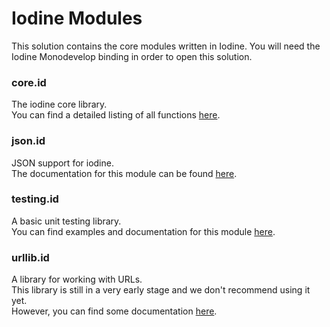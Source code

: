 # Iodine Modules
This solution contains the core modules written in Iodine. You will need the Iodine Monodevelop binding in order to open this solution. 

### core.id
The iodine core library.  
You can find a detailed listing of all functions [here](../../docs/core.md).

### json.id
JSON support for iodine.  
The documentation for this module can be found [here](../../docs/json.md).

### testing.id
A basic unit testing library.  
You can find examples and documentation for this module [here](../../docs/testing.md).

### urllib.id
A library for working with URLs.  
This library is still in a very early stage and we don't recommend using it yet.  
However, you can find some documentation [here](../../docs/urllib.md).

